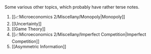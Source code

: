 Some various other topics, which probably have rather terse notes.

1. [[📈Microeconomics 2/Miscellany/Monopoly|Monopoly]]
2. [[Uncertainty]]
3. [[Game Theory]]
4. [[📈Microeconomics 2/Miscellany/Imperfect Competition|Imperfect Competition]]
5. [[Asymmetric Information]]
